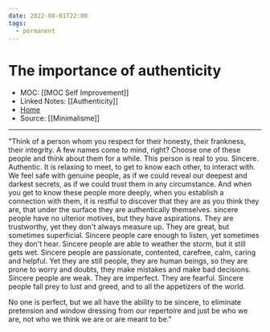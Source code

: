 ```yaml
---
date: 2022-08-01T22:00
tags:
  - permanent
---
```

# The importance of authenticity
- MOC: [[MOC Self Improvement]]
- Linked Notes: [[Authenticity]]
- [Home](https://misudashi.ga/)
- Source: [[Minimalisme]]
----------
"Think of a person whom you respect for their honesty, their frankness, their integrity.  A few names come to mind, right?  Choose one of these people and think about them for a while.  This person is real to you.  Sincere.  Authentic.  It is relaxing to meet, to get to know each other, to interact with.  We feel safe with genuine people, as if we could reveal our deepest and darkest secrets, as if we could trust them in any circumstance.  And when you get to know these people more deeply, when you establish a connection with them, it is restful to discover that they are as you think they are, that under the surface they are authentically themselves.  sincere people have no ulterior motives, but they have aspirations.  They are trustworthy, yet they don't always measure up.  They are great, but sometimes superficial.  Sincere people care enough to listen, yet sometimes they don't hear.  Sincere people are able to weather the storm, but it still gets wet.  Sincere people are passionate, contented, carefree, calm, caring and helpful.  Yet they are still people, they are human beings, so they are prone to worry and doubts, they make mistakes and make bad decisions.  Sincere people are weak.  They are imperfect.  They are fearful.  Sincere people fall prey to lust and greed, and to all the appetizers of the world.  

No one is perfect, but we all have the ability to be sincere, to eliminate pretension and window dressing from our repertoire and just be who we are, not who we think we are or are meant to be."